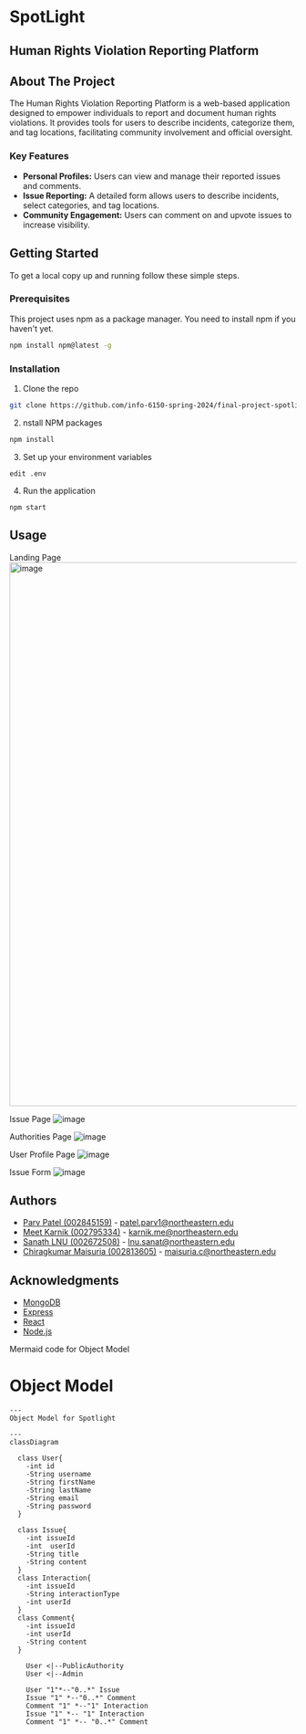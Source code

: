 # SpotLight

## Human Rights Violation Reporting Platform

## About The Project
The Human Rights Violation Reporting Platform is a web-based application designed to empower individuals to report and document human rights violations. It provides tools for users to describe incidents, categorize them, and tag locations, facilitating community involvement and official oversight.

### Key Features
- **Personal Profiles:** Users can view and manage their reported issues and comments.
- **Issue Reporting:** A detailed form allows users to describe incidents, select categories, and tag locations.
- **Community Engagement:** Users can comment on and upvote issues to increase visibility.

## Getting Started
To get a local copy up and running follow these simple steps.

### Prerequisites
This project uses npm as a package manager. You need to install npm if you haven't yet.
```bash
npm install npm@latest -g
```

### Installation

1. Clone the repo
```bash
git clone https://github.com/info-6150-spring-2024/final-project-spotlight.git
```
2. nstall NPM packages
```bash
npm install
```
3. Set up your environment variables
```
edit .env
```
4. Run the application
```
npm start
```

## Usage
Landing Page
<img width="953" alt="image" src="https://github.com/info-6150-spring-2024/final-project-spotlight/assets/145090281/e5e54fc5-6943-4248-af9e-31911a8f838f">

Issue Page
![image](https://github.com/info-6150-spring-2024/final-project-spotlight/assets/145090281/b06401f6-514e-4fdc-96c6-aa82cdf46757)

Authorities Page
![image](https://github.com/info-6150-spring-2024/final-project-spotlight/assets/145090281/b44d9e95-068e-492c-a8c1-e320e069e07e)

User Profile Page
![image](https://github.com/info-6150-spring-2024/final-project-spotlight/assets/145090281/e1a7881c-d1fb-411f-b379-440c18c6ff07)

Issue Form
![image](https://github.com/info-6150-spring-2024/final-project-spotlight/assets/145090281/601c9b0c-8742-494a-8291-30a2db94705f)


## Authors

- [Parv Patel (002845159)](https://github.com/ParvPatel01/) - patel.parv1@northeastern.edu
- [Meet Karnik (002795334)](https://github.com/karnikmeet/) - karnik.me@northeastern.edu
- [Sanath LNU (002672508)](https://github.com/SanathLNU/) - lnu.sanat@northeastern.edu
- [Chiragkumar Maisuria (002813605)](https://github.com/ChiragMaisuria01/) - maisuria.c@northeastern.edu

## Acknowledgments
- [MongoDB](https://www.mongodb.com/)
- [Express](https://expressjs.com/)
- [React](https://reactjs.org/)
- [Node.js](https://nodejs.org/)

Mermaid code for Object Model

# Object Model

```mermaid
---
Object Model for Spotlight

---
classDiagram

  class User{
    -int id
    -String username
    -String firstName
    -String lastName
    -String email
    -String password
  }

  class Issue{
    -int issueId
    -int  userId
    -String title
    -String content
  }
  class Interaction{
    -int issueId
    -String interactionType
    -int userId
  }
  class Comment{
    -int issueId
    -int userId
    -String content
  }

    User <|--PublicAuthority
    User <|--Admin

    User "1"*--"0..*" Issue
    Issue "1" *--"0..*" Comment
    Comment "1" *--"1" Interaction
    Issue "1" *-- "1" Interaction
    Comment "1" *-- "0..*" Comment

```

